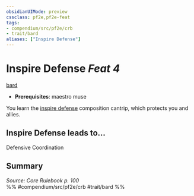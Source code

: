 ```yaml
---
obsidianUIMode: preview
cssclass: pf2e,pf2e-feat
tags:
- compendium/src/pf2e/crb
- trait/bard
aliases: ["Inspire Defense"]
---
```

# Inspire Defense  *Feat 4*  
[bard](/rules/traits/bard.md)  

- **Prerequisites**: maestro muse

You learn the [inspire defense](/compendium/spells/inspire-defense.md) composition cantrip, which protects you and allies.

## Inspire Defense leads to...

Defensive Coordination

## Summary

*Source: Core Rulebook p. 100*  
%% #compendium/src/pf2e/crb #trait/bard %%